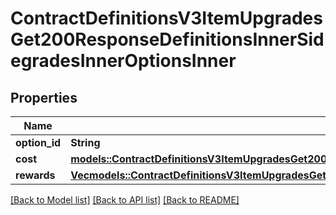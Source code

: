 # ContractDefinitionsV3ItemUpgradesGet200ResponseDefinitionsInnerSidegradesInnerOptionsInner

## Properties

Name | Type | Description | Notes
------------ | ------------- | ------------- | -------------
**option_id** | **String** | UUID | 
**cost** | [**models::ContractDefinitionsV3ItemUpgradesGet200ResponseDefinitionsInnerSidegradesInnerOptionsInnerCost**](_contract_definitions_v3_item_upgrades_get_200_response_Definitions_inner_Sidegrades_inner_Options_inner_Cost.md) |  | 
**rewards** | [**Vec<models::ContractDefinitionsV3ItemUpgradesGet200ResponseDefinitionsInnerRewardScheduleRewardsPerLevelInnerEntitlementRewardsInner>**](_contract_definitions_v3_item_upgrades_get_200_response_Definitions_inner_RewardSchedule_RewardsPerLevel_inner_EntitlementRewards_inner.md) |  | 

[[Back to Model list]](../README.md#documentation-for-models) [[Back to API list]](../README.md#documentation-for-api-endpoints) [[Back to README]](../README.md)


